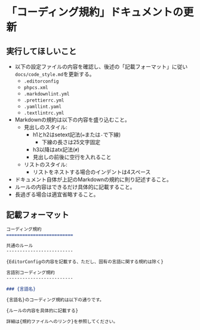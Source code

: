 「コーディング規約」ドキュメントの更新
=========================

実行してほしいこと
-------------------------

- 以下の設定ファイルの内容を確認し、後述の「記載フォーマット」に従い`docs/code_style.md`を更新する。
    - `.editorconfig`
    - `phpcs.xml`
    - `.markdownlint.yml`
    - `.prettierrc.yml`
    - `.yamllint.yaml`
    - `.textlintrc.yml`
- Markdownの規約は以下の内容を盛り込むこと。
    - 見出しのスタイル:
        - h1とh2はsetext記法(`=`または`-`で下線)
            - 下線の長さは25文字固定
        - h3以降はatx記法(`#`)
        - 見出しの前後に空行を入れること
    - リストのスタイル:
        - リストをネストする場合のインデントは4スペース
- ドキュメント自体が上記のMarkdownの規約に則り記述すること。
- ルールの内容はできるだけ具体的に記載すること。
- 長過ぎる場合は適宜省略すること。

記載フォーマット
-------------------------

```md
コーディング規約
=========================

共通のルール
-------------------------

{EditorConfigの内容を記載する、ただし、固有の言語に関する規約は除く}

言語別コーディング規約
-------------------------

### {言語名}

{言語名}のコーディング規約は以下の通りです。

{ルールの内容を具体的に記載する}

詳細は{規約ファイルへのリンク}を参照してください。
```
